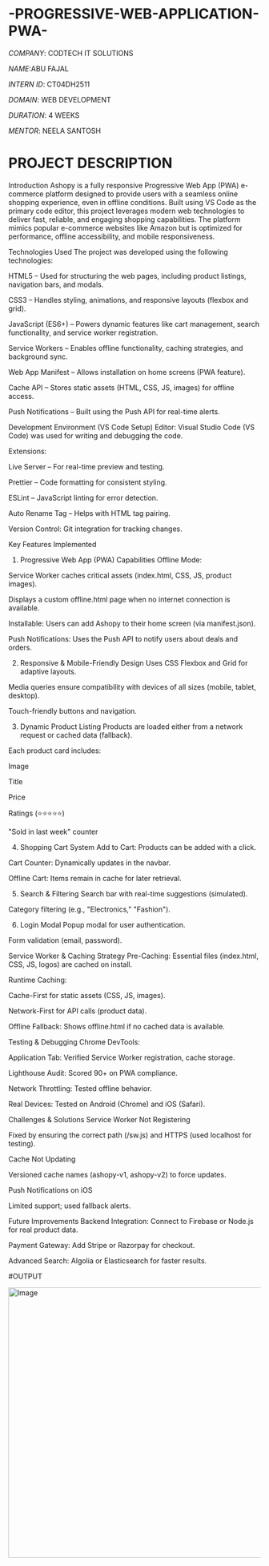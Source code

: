 # -PROGRESSIVE-WEB-APPLICATION-PWA-

*COMPANY*: CODTECH IT SOLUTIONS

*NAME*:ABU FAJAL

*INTERN ID*: CT04DH2511

*DOMAIN*: WEB DEVELOPMENT

*DURATION*: 4 WEEKS

*MENTOR*: NEELA SANTOSH


# PROJECT DESCRIPTION

Introduction
Ashopy is a fully responsive Progressive Web App (PWA) e-commerce platform designed to provide users with a seamless online shopping experience, even in offline conditions. Built using VS Code as the primary code editor, this project leverages modern web technologies to deliver fast, reliable, and engaging shopping capabilities. The platform mimics popular e-commerce websites like Amazon but is optimized for performance, offline accessibility, and mobile responsiveness.

Technologies Used
The project was developed using the following technologies:

HTML5 – Used for structuring the web pages, including product listings, navigation bars, and modals.

CSS3 – Handles styling, animations, and responsive layouts (flexbox and grid).

JavaScript (ES6+) – Powers dynamic features like cart management, search functionality, and service worker registration.

Service Workers – Enables offline functionality, caching strategies, and background sync.

Web App Manifest – Allows installation on home screens (PWA feature).

Cache API – Stores static assets (HTML, CSS, JS, images) for offline access.

Push Notifications – Built using the Push API for real-time alerts.

Development Environment (VS Code Setup)
Editor: Visual Studio Code (VS Code) was used for writing and debugging the code.

Extensions:

Live Server – For real-time preview and testing.

Prettier – Code formatting for consistent styling.

ESLint – JavaScript linting for error detection.

Auto Rename Tag – Helps with HTML tag pairing.

Version Control: Git integration for tracking changes.

Key Features Implemented
1. Progressive Web App (PWA) Capabilities
Offline Mode:

Service Worker caches critical assets (index.html, CSS, JS, product images).

Displays a custom offline.html page when no internet connection is available.

Installable: Users can add Ashopy to their home screen (via manifest.json).

Push Notifications: Uses the Push API to notify users about deals and orders.

2. Responsive & Mobile-Friendly Design
Uses CSS Flexbox and Grid for adaptive layouts.

Media queries ensure compatibility with devices of all sizes (mobile, tablet, desktop).

Touch-friendly buttons and navigation.

3. Dynamic Product Listing
Products are loaded either from a network request or cached data (fallback).

Each product card includes:

Image

Title

Price

Ratings (⭐⭐⭐⭐⭐)

"Sold in last week" counter

4. Shopping Cart System
Add to Cart: Products can be added with a click.

Cart Counter: Dynamically updates in the navbar.

Offline Cart: Items remain in cache for later retrieval.

5. Search & Filtering
Search bar with real-time suggestions (simulated).

Category filtering (e.g., "Electronics," "Fashion").

6. Login Modal
Popup modal for user authentication.

Form validation (email, password).

Service Worker & Caching Strategy
Pre-Caching: Essential files (index.html, CSS, JS, logos) are cached on install.

Runtime Caching:

Cache-First for static assets (CSS, JS, images).

Network-First for API calls (product data).

Offline Fallback: Shows offline.html if no cached data is available.

Testing & Debugging
Chrome DevTools:

Application Tab: Verified Service Worker registration, cache storage.

Lighthouse Audit: Scored 90+ on PWA compliance.

Network Throttling: Tested offline behavior.

Real Devices: Tested on Android (Chrome) and iOS (Safari).

Challenges & Solutions
Service Worker Not Registering

Fixed by ensuring the correct path (/sw.js) and HTTPS (used localhost for testing).

Cache Not Updating

Versioned cache names (ashopy-v1, ashopy-v2) to force updates.

Push Notifications on iOS

Limited support; used fallback alerts.

Future Improvements
Backend Integration: Connect to Firebase or Node.js for real product data.

Payment Gateway: Add Stripe or Razorpay for checkout.

Advanced Search: Algolia or Elasticsearch for faster results.

#OUTPUT

<img width="960" height="540" alt="Image" src="https://github.com/user-attachments/assets/f87c1191-635c-47ee-85f7-bc63bd7c592c" />

